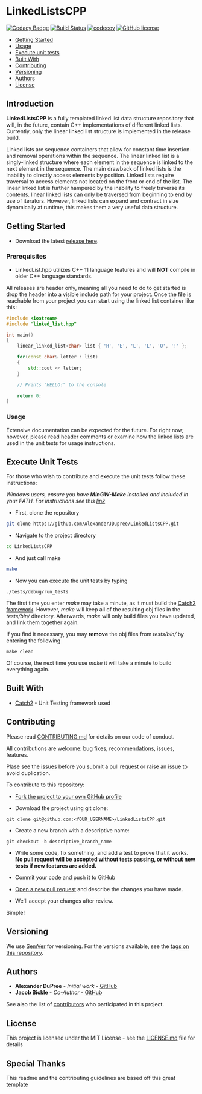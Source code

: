 

# LinkedListsCPP

[![Codacy Badge](https://api.codacy.com/project/badge/Grade/c24f1655cc534243b8ab5bcd60c8302c)](https://www.codacy.com/app/AlexanderJDupree/LinkedListsCPP?utm_source=github.com&amp;utm_medium=referral&amp;utm_content=AlexanderJDupree/LinkedListsCPP&amp;utm_campaign=Badge_Grade)
[![Build Status](https://travis-ci.org/AlexanderJDupree/LinkedListsCPP.svg?branch=release)](https://travis-ci.org/AlexanderJDupree/LinkedListsCPP)
[![codecov](https://codecov.io/gh/AlexanderJDupree/LinkedListsCPP/branch/master/graph/badge.svg)](https://codecov.io/gh/AlexanderJDupree/LinkedListsCPP)
[![GitHub license](https://img.shields.io/badge/license-MIT-blue.svg)](https://raw.githubusercontent.com/AlexanderJDupree/LinkedListsCPP/master/LICENSE)



- [Getting Started](#getting-started)
- [Usage](#usage)
- [Execute unit tests](#execute-unit-tests)
- [Built With](#built-with)
- [Contributing](#contributing)
- [Versioning](#versioning)
- [Authors](#authors)
- [License](#license)

## Introduction

**LinkedListsCPP** is a fully templated linked list data structure repository that will, in the future, contain C++ implementations of different linked lists. Currently, only the linear linked list structure is implemented in the release build. 

Linked lists are sequence containers that allow for constant time insertion and removal operations within the sequence. The linear linked list is a singly-linked structure where each element in the sequence is linked to the next element in the sequence. The main drawback of linked lists is the inability to directly access elements by position. Linked lists require traversal to access elements not located on the front or end of the list. The linear linked list is further hampered by the inability to freely traverse its contents. linear linked lists can only be traversed from beginning to end by use of iterators. However, linked lists can expand and contract in size dynamically at runtime, this makes them a very useful data structure.   

## Getting Started

- Download the latest [release here](https://github.com/AlexanderJDupree/LinkedListsCPP/releases).

### Prerequisites
- LinkedList.hpp utilizes C++ 11 language features and will **NOT** compile in older C++ language standards.

All releases are header only, meaning all you need to do to get started is drop the header into a visible include path for your project. Once the file is reachable from your project you can start using the linked list container like this:

```c++
#include <iostream>
#include "linked_list.hpp"

int main()
{
    linear_linked_list<char> list { 'H', 'E', 'L', 'L', 'O', '!' };

    for(const char& letter : list)
    {
        std::cout << letter;
    }

    // Prints "HELLO!" to the console

    return 0;
}
```


### Usage

Extensive documentation can be expected for the future. For right now, however, please read header comments or examine how the linked lists are used in the unit tests for usage instructions.

## Execute Unit Tests

For those who wish to contribute and execute the unit tests follow these instructions:

_Windows users, ensure you have **MinGW-Make** installed and included in your PATH._
_For instructions see this [link](http://mingw.org/wiki/Getting_Started)_

- First, clone the repository
```bash
git clone https://github.com/AlexanderJDupree/LinkedListsCPP.git
```

- Navigate to the project directory
```bash
cd LinkedListsCPP
```

- And just call make
```bash
make
```
- Now you can execute the unit tests by typing

```
./tests/debug/run_tests
```

The first time you enter _make_ may take a minute, as it must build the [Catch2 framework](https://github.com/catchorg/Catch2). However, _make_ will keep all of the resulting obj files in the _tests/bin/_ directory. Afterwards, _make_ will only build files you have updated, and link them together again.

If you find it necessary, you may **remove** the obj files from _tests/bin/_ by entering the following
```
make clean
```
Of course, the next time you use _make_ it will take a minute to build everything again.

## Built With

* [Catch2](https://github.com/catchorg/Catch2) - Unit Testing framework used

## Contributing

Please read [CONTRIBUTING.md](https://github.com/AlexanderJDupree/LinkedListsCPP/blob/master/CONTRIBUTING.md) for details on our code of conduct.

All contributions are welcome: bug fixes, recommendations, issues, features.

Plase see the [issues](https://github.com/AlexanderJDupree/LinkedListsCPP/issues) before you submit a pull request or raise an issue to avoid duplication. 

To contribute to this repository:

- [Fork the project to your own GitHub profile](https://help.github.com/articles/fork-a-repo/)

- Download the project using git clone:
```
git clone git@github.com:<YOUR_USERNAME>/LinkedListsCPP.git
```
- Create a new branch with a descriptive name:
```
git checkout -b descriptive_branch_name
```
- Write some code, fix something, and add a test to prove that it works. **No pull request will be accepted without tests passing, or without new tests if new features are added.**

- Commit your code and push it to GitHub

- [Open a new pull request](https://help.github.com/articles/creating-a-pull-request/) and describe the changes you have made.

- We'll accept your changes after review.

Simple!

## Versioning

We use [SemVer](http://semver.org/) for versioning. For the versions available, see the [tags on this repository](https://github.com/AlexanderJDupree/LinkedListsCPP/tags). 

## Authors
* **Alexander DuPree** - *Initial work* - [GitHub](https://github.com/alexanderjdupree)
* **Jacob Bickle** - *Co-Author* - [GitHub](https://github.com/jake-bickle)

See also the list of [contributors](https://github.com/AlexanderJDupree/LinkedListsCPP/graphs/contributors) who participated in this project.

## License

This project is licensed under the MIT License - see the [LICENSE.md](https://github.com/AlexanderJDupree/LinkedListsCPP/blob/master/LICENSE) file for details

## Special Thanks

This readme and the contributing guidelines are based off this great [template](https://gist.github.com/PurpleBooth/109311bb0361f32d87a2)
